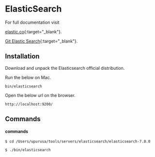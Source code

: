 # ElasticSearch

For full documentation visit 

[elastic.co](https://www.elastic.co/){:target="_blank"}.

[Git Elastic Search](https://github.com/elastic/elasticsearch){:target="_blank"}.


## Installation

Download and unpack the Elasticsearch official distribution.

Run the below on Mac.

`bin/elasticsearch`

Open the below url on the browser.

`http://localhost:9200/`


## Commands

#### commands

`$ cd /Users/upurusa/tools/servers/elasticsearch/elasticsearch-7.8.0`

`$ ./bin/elasticsearch`

